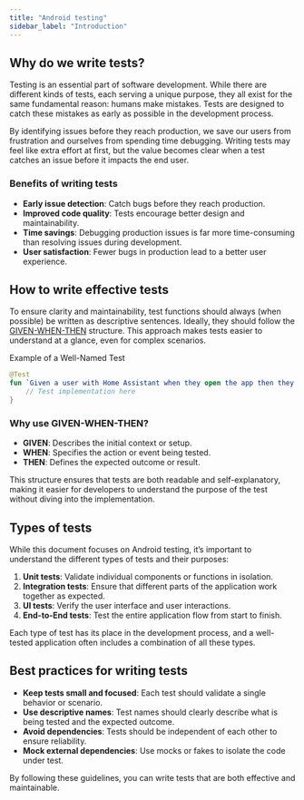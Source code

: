 ```yaml
---
title: "Android testing"
sidebar_label: "Introduction"
---
```


## Why do we write tests?

Testing is an essential part of software development. While there are different kinds of tests, each serving a unique purpose, they all exist for the same fundamental reason: humans make mistakes. Tests are designed to catch these mistakes as early as possible in the development process.

By identifying issues before they reach production, we save our users from frustration and ourselves from spending time debugging. Writing tests may feel like extra effort at first, but the value becomes clear when a test catches an issue before it impacts the end user.

### Benefits of writing tests

- **Early issue detection**: Catch bugs before they reach production.
- **Improved code quality**: Tests encourage better design and maintainability.
- **Time savings**: Debugging production issues is far more time-consuming than resolving issues during development.
- **User satisfaction**: Fewer bugs in production lead to a better user experience.

## How to write effective tests

To ensure clarity and maintainability, test functions should always (when possible) be written as descriptive sentences. Ideally, they should follow the [GIVEN-WHEN-THEN](https://en.wikipedia.org/wiki/Given-When-Then) structure. This approach makes tests easier to understand at a glance, even for complex scenarios.

Example of a Well-Named Test

```kotlin
@Test
fun `Given a user with Home Assistant when they open the app then they see the default dashboard`() {
    // Test implementation here
}
```

### Why use GIVEN-WHEN-THEN?

- **GIVEN**: Describes the initial context or setup.
- **WHEN**: Specifies the action or event being tested.
- **THEN**: Defines the expected outcome or result.

This structure ensures that tests are both readable and self-explanatory, making it easier for developers to understand the purpose of the test without diving into the implementation.

## Types of tests

While this document focuses on Android testing, it’s important to understand the different types of tests and their purposes:

1. **Unit tests**: Validate individual components or functions in isolation.
2. **Integration tests**: Ensure that different parts of the application work together as expected.
3. **UI tests**: Verify the user interface and user interactions.
4. **End-to-End tests**: Test the entire application flow from start to finish.

Each type of test has its place in the development process, and a well-tested application often includes a combination of all these types.

## Best practices for writing tests

- **Keep tests small and focused**: Each test should validate a single behavior or scenario.
- **Use descriptive names**: Test names should clearly describe what is being tested and the expected outcome.
- **Avoid dependencies**: Tests should be independent of each other to ensure reliability.
- **Mock external dependencies**: Use mocks or fakes to isolate the code under test.

By following these guidelines, you can write tests that are both effective and maintainable.

